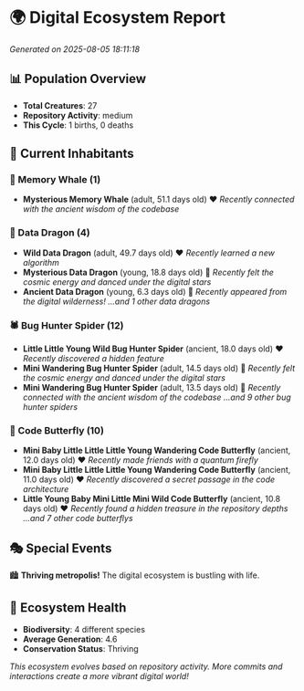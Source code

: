 # 🌍 Digital Ecosystem Report
*Generated on 2025-08-05 18:11:18*

## 📊 Population Overview
- **Total Creatures**: 27
- **Repository Activity**: medium
- **This Cycle**: 1 births, 0 deaths

## 👥 Current Inhabitants

### 🐋 Memory Whale (1)
- **Mysterious Memory Whale** (adult, 51.1 days old) ❤️
  *Recently connected with the ancient wisdom of the codebase*

### 🐉 Data Dragon (4)
- **Wild Data Dragon** (adult, 49.7 days old) ❤️
  *Recently learned a new algorithm*
- **Mysterious Data Dragon** (young, 18.8 days old) 💛
  *Recently felt the cosmic energy and danced under the digital stars*
- **Ancient Data Dragon** (young, 6.3 days old) 💚
  *Recently appeared from the digital wilderness!*
  *...and 1 other data dragons*

### 🕷️ Bug Hunter Spider (12)
- **Little Little Young Wild Bug Hunter Spider** (ancient, 18.0 days old) ❤️
  *Recently discovered a hidden feature*
- **Mini Wandering Bug Hunter Spider** (adult, 14.5 days old) 💚
  *Recently felt the cosmic energy and danced under the digital stars*
- **Mini Wandering Bug Hunter Spider** (adult, 13.5 days old) 💛
  *Recently connected with the ancient wisdom of the codebase*
  *...and 9 other bug hunter spiders*

### 🦋 Code Butterfly (10)
- **Mini Baby Little Little Little Young Wandering Code Butterfly** (ancient, 12.0 days old) ❤️
  *Recently made friends with a quantum firefly*
- **Mini Baby Little Little Little Young Wandering Code Butterfly** (ancient, 11.0 days old) ❤️
  *Recently discovered a secret passage in the code architecture*
- **Little Young Baby Mini Little Mini Wild Code Butterfly** (ancient, 10.8 days old) ❤️
  *Recently found a hidden treasure in the repository depths*
  *...and 7 other code butterflys*

## 🎭 Special Events

🏙️ **Thriving metropolis!** The digital ecosystem is bustling with life.

## 🔬 Ecosystem Health
- **Biodiversity**: 4 different species
- **Average Generation**: 4.6
- **Conservation Status**: Thriving

*This ecosystem evolves based on repository activity. More commits and interactions create a more vibrant digital world!*